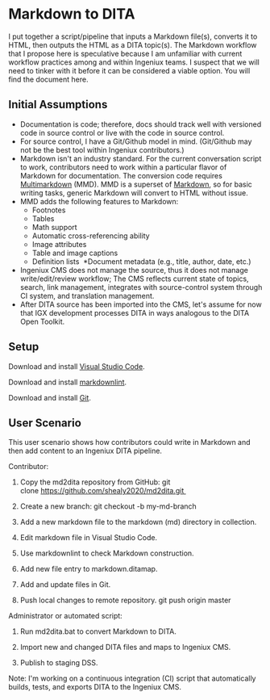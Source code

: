 # Markdown to DITA

 I put together a script/pipeline that inputs a Markdown file(s), converts it to HTML, then outputs the HTML as a DITA topic(s). The Markdown workflow that I propose here is speculative because I am unfamiliar with current workflow practices among and within Ingeniux teams. I suspect that we will need to tinker with it before it can be considered a viable option. You will find the document here.

## Initial Assumptions 

*	Documentation is code; therefore, docs should track well with versioned code in source control or live with the code in source control. 
* 	For source control, I have a Git/Github model in mind. (Git/Github may not be the best tool within Ingeniux contributors.) 
* 	Markdown isn't an industry standard. For the current conversation script to work, contributors need to work within a particular flavor of Markdown for documentation. The conversion code requires [Multimarkdown](http://fletcherpenney.net/multimarkdown/) (MMD). MMD is a superset of [Markdown](https://guides.github.com/features/mastering-markdown/), so for basic writing tasks, generic Markdown will convert to HTML without issue.  
* 	MMD adds the following features to Markdown: 
	*   Footnotes 
	*   Tables 
	*   Math support 
	*   Automatic cross-referencing ability 
	*   Image attributes 
	*   Table and image captions 
	* Definition lists 
	*Document metadata (e.g., title, author, date, etc.) 
*	Ingeniux CMS does not manage the source, thus it does not manage write/edit/review workflow; The CMS reflects current state of topics, search, link management, integrates with source-control system through CI system, and translation management. 
*	After DITA source has been imported into the CMS, let's assume for now that IGX development processes DITA in ways analogous to the DITA Open Toolkit. 

## Setup

Download and install [Visual Studio Code](https://code.visualstudio.com/?utm_expid=101350005-28.R1T8FshdTBWEfZjY0s7XKQ.0&utm_referrer=https%3A%2F%2Fwww.google.com%2F). 

Download and install [markdownlint](https://marketplace.visualstudio.com/items?itemName=DavidAnson.vscode-markdownlint#review-details).

Download and install [Git](https://git-scm.com/book/en/v2/Getting-Started-Installing-Git).

## User Scenario

This user scenario shows how contributors could write in Markdown and then add content to an Ingeniux DITA pipeline.

Contributor:

1. Copy the md2dita repository from GitHub:
    git clone https://github.com/shealy2020/md2dita.git 

2. Create a new branch: git checkout -b my-md-branch

3. Add a new markdown file to the markdown (md) directory in collection.

4. Edit markdown file in Visual Studio Code.

5. Use markdownlint to check Markdown construction.

6. Add new file entry to markdown.ditamap.

7. Add and update files in Git.

8. Push local changes to remote repository. git push origin master

Administrator or automated script:

1. Run md2dita.bat to convert Markdown to DITA.

2. Import new and changed DITA files and maps to Ingeniux CMS.

3. Publish to staging DSS.

Note: I'm working on a continuous integration (CI) script that automatically builds, tests, and exports DITA to the Ingeniux CMS.